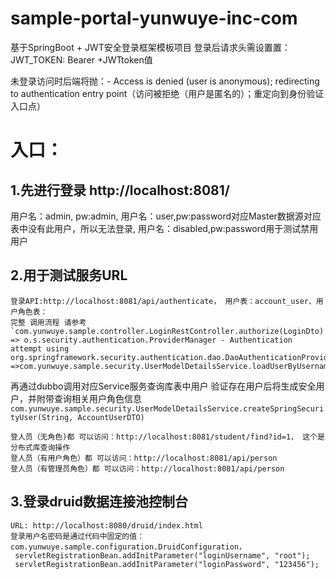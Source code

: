 # sample-portal-yunwuye-inc-com
基于SpringBoot + JWT安全登录框架模板项目
登录后请求头需设置置：JWT_TOKEN: Bearer +JWTtoken值

未登录访问时后端将抛：- Access is denied (user is anonymous); redirecting to authentication entry point（访问被拒绝（用户是匿名的）；重定向到身份验证入口点）

# 入口：
## 1.先进行登录 http://localhost:8081/
用户名：admin, pw:admin, 
用户名：user,pw:password对应Master数据源对应表中没有此用户，所以无法登录,
用户名：disabled,pw:password用于测试禁用用户

## 2.用于测试服务URL

    登录API:http://localhost:8081/api/authenticate， 用户表：account_user、用户角色表：
    完整 调用流程 请参考`com.yunwuye.sample.controller.LoginRestController.authorize(LoginDto)
    => o.s.security.authentication.ProviderManager - Authentication attempt using org.springframework.security.authentication.dao.DaoAuthenticationProvider =>com.yunwuye.sample.security.UserModelDetailsService.loadUserByUsername(String)`
再通过dubbo调用对应Service服务查询库表中用户
验证存在用户后将生成安全用户，并附带查询相关用户角色信息   `com.yunwuye.sample.security.UserModelDetailsService.createSpringSecurityUser(String, AccountUserDTO)`

    登人员（无角色)都 可以访问：http://localhost:8081/student/find?id=1， 这个是分布式库查询操作
    登人员（有用户角色）都 可以访问：http://localhost:8081/api/person
    登人员（有管理员角色）都 可以访问：http://localhost:8081/api/person

## 3.登录druid数据连接池控制台
    URL: http://localhost:8080/druid/index.html
    登录用户名密码是通过代码中固定的值：com.yunwuye.sample.configuration.DruidConfiguration，
     servletRegistrationBean.addInitParameter("loginUsername", "root");
     servletRegistrationBean.addInitParameter("loginPassword", "123456");

 

